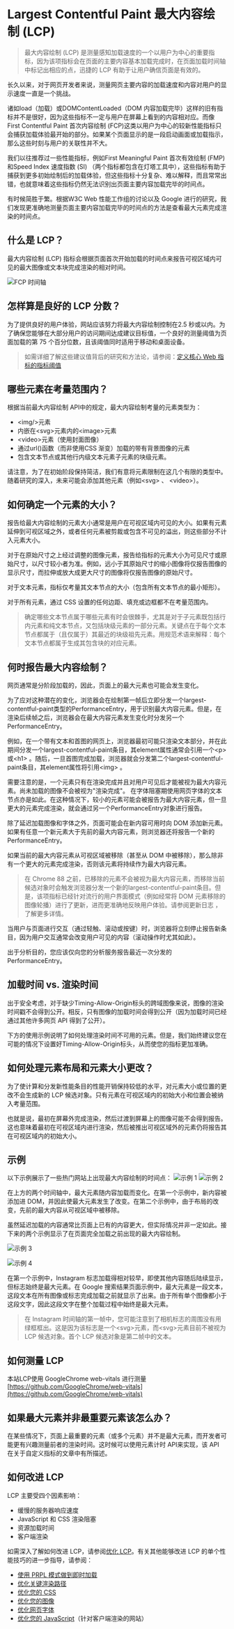 # Largest Contentful Paint 最大内容绘制 (LCP)

> 最大内容绘制 (LCP) 是测量感知加载速度的一个以用户为中心的重要指标，因为该项指标会在页面的主要内容基本加载完成时，在页面加载时间轴中标记出相应的点，迅捷的 LCP 有助于让用户确信页面是有效的。

长久以来，对于网页开发者来说，测量网页主要内容的加载速度和内容对用户的显示速度一直是一个挑战。

诸如load（加载）或DOMContentLoaded（DOM 内容加载完毕）这样的旧有指标并不是很好，因为这些指标不一定与用户在屏幕上看到的内容相对应。而像First Contentful Paint 首次内容绘制 (FCP)这类以用户为中心的较新性能指标只会捕获加载体验最开始的部分。如果某个页面显示的是一段启动画面或加载指示，那么这些时刻与用户的关联性并不大。

我们以往推荐过一些性能指标，例如First Meaningful Paint 首次有效绘制 (FMP)和Speed Index 速度指数 (SI) （两个指标都包含在灯塔工具中），这些指标有助于捕获到更多初始绘制后的加载体验，但这些指标十分复杂、难以解释，而且常常出错，也就意味着这些指标仍然无法识别出页面主要内容加载完毕的时间点。

有时候简胜于繁。根据W3C Web 性能工作组的讨论以及 Google 进行的研究，我们发现更准确地测量页面主要内容加载完毕的时间点的方法是查看最大元素完成渲染的时间点。

## 什么是 LCP？

最大内容绘制 (LCP) 指标会根据页面首次开始加载的时间点来报告可视区域内可见的最大图像或文本块完成渲染的相对时间。

![FCP 时间轴](https://web-dev.imgix.net/image/eqprBhZUGfb8WYnumQ9ljAxRrA72/8ZW8LQsagLih1ZZoOmMR.svg)

## 怎样算是良好的 LCP 分数？
为了提供良好的用户体验，网站应该努力将最大内容绘制控制在2.5 秒或以内。为了确保您能够在大部分用户的访问期间达成建议目标值，一个良好的测量阈值为页面加载的第 75 个百分位数，且该阈值同时适用于移动和桌面设备。

> 如需详细了解这些建议值背后的研究和方法论，请参阅：[定义核心 Web 指标的指标阈值](https://web.dev/defining-core-web-vitals-thresholds/)

## 哪些元素在考量范围内？
根据当前最大内容绘制 API中的规定，最大内容绘制考量的元素类型为：
* \<img/>元素
* 内嵌在\<svg>元素内的\<image>元素
* \<video>元素（使用封面图像）
* 通过url()函数（而非使用CSS 渐变）加载的带有背景图像的元素
* 包含文本节点或其他行内级文本元素子元素的块级元素。
  
请注意，为了在初始阶段保持简洁，我们有意将元素限制在这几个有限的类型中。随着研究的深入，未来可能会添加其他元素（例如\<svg> 、 \<video>）。

## 如何确定一个元素的大小？ #
报告给最大内容绘制的元素大小通常是用户在可视区域内可见的大小。如果有元素延伸到可视区域之外，或者任何元素被剪裁或包含不可见的溢出，则这些部分不计入元素大小。

对于在原始尺寸之上经过调整的图像元素，报告给指标的元素大小为可见尺寸或原始尺寸，以尺寸较小者为准。例如，远小于其原始尺寸的缩小图像将仅报告图像的显示尺寸，而拉伸或放大成更大尺寸的图像将仅报告图像的原始尺寸。

对于文本元素，指标仅考量其文本节点的大小（包含所有文本节点的最小矩形）。

对于所有元素，通过 CSS 设置的任何边距、填充或边框都不在考量范围内。

> 确定哪些文本节点属于哪些元素有时会很棘手，尤其是对于子元素既包括行内元素和纯文本节点，又包括块级元素的一部分元素。关键点在于每个文本节点都属于（且仅属于）其最近的块级祖先元素。用规范术语来解释：每个文本节点都属于生成其包含块的对应元素。

## 何时报告最大内容绘制？ #
网页通常是分阶段加载的，因此，页面上的最大元素也可能会发生变化。

为了应对这种潜在的变化，浏览器会在绘制第一帧后立即分发一个largest-contentful-paint类型的PerformanceEntry，用于识别最大内容元素。但是，在渲染后续帧之后，浏览器会在最大内容元素发生变化时分发另一个PerformanceEntry。

例如，在一个带有文本和首图的网页上，浏览器最初可能只渲染文本部分，并在此期间分发一个largest-contentful-paint条目，其element属性通常会引用一个\<p>或\<h1> 。随后，一旦首图完成加载，浏览器就会分发第二个largest-contentful-paint条目，其element属性将引用\<img> 。

需要注意的是，一个元素只有在渲染完成并且对用户可见后才能被视为最大内容元素。尚未加载的图像不会被视为"渲染完成"。 在字体阻塞期使用网页字体的文本节点亦是如此。在这种情况下，较小的元素可能会被报告为最大内容元素，但一旦更大的元素完成渲染，就会通过另一个PerformanceEntry对象进行报告。

除了延迟加载图像和字体之外，页面可能会在新内容可用时向 DOM 添加新元素。如果有任意一个新元素大于先前的最大内容元素，则浏览器还将报告一个新的PerformanceEntry。

如果当前的最大内容元素从可视区域被移除（甚至从 DOM 中被移除），那么除非有一个更大的元素完成渲染，否则该元素将持续作为最大内容元素。

> 在 Chrome 88 之前，已移除的元素不会被视为最大内容元素，而移除当前候选对象时会触发浏览器分发一个新的largest-contentful-paint条目。但是，该项指标已经针对流行的用户界面模式（例如经常将 DOM 元素移除的图像轮播）进行了更新，进而更准确地反映用户体验。请参阅更新日志 ，了解更多详情。

当用户与页面进行交互（通过轻触、滚动或按键）时，浏览器将立刻停止报告新条目，因为用户交互通常会改变用户可见的内容（滚动操作时尤其如此）。

出于分析目的，您应该仅向您的分析服务报告最近一次分发的PerformanceEntry。

## 加载时间 vs. 渲染时间
出于安全考虑，对于缺少Timing-Allow-Origin标头的跨域图像来说，图像的渲染时间戳不会得到公开。相反，只有图像的加载时间会得到公开（因为加载时间已经通过其他许多网页 API 得到了公开）。

下方的使用示例说明了如何处理渲染时间不可用的元素。但是，我们始终建议您在可能的情况下设置好Timing-Allow-Origin标头，从而使您的指标更加准确。

## 如何处理元素布局和元素大小更改？
为了使计算和分发新性能条目的性能开销保持较低的水平，对元素大小或位置的更改不会生成新的 LCP 候选对象。只有元素在可视区域内的初始大小和位置会被纳入考量范围。

也就是说，最初在屏幕外完成渲染，然后过渡到屏幕上的图像可能不会得到报告。这也意味着最初在可视区域内进行渲染，然后被推出可视区域外的元素仍将报告其在可视区域内的初始大小。

## 示例
以下示例展示了一些热门网站上出现最大内容绘制的时间点：
![示例 1](https://web-dev.imgix.net/image/admin/bsBm8poY1uQbq7mNvVJm.png?auto=format)
![示例 2](https://web-dev.imgix.net/image/admin/xAvLL1u2KFRaqoZZiI71.png?auto=format)

在上方的两个时间轴中，最大元素随内容加载而变化。在第一个示例中，新内容被添加进 DOM，并因此使最大元素发生了改变。在第二个示例中，由于布局的改变，先前的最大内容从可视区域中被移除。

虽然延迟加载的内容通常比页面上已有的内容更大，但实际情况并非一定如此。接下来的两个示例显示了在页面完全加载之前出现的最大内容绘制。

![示例 3](https://web-dev.imgix.net/image/admin/uJAGswhXK3bE6Vs4I5bP.png?auto=format)

![示例 4](https://web-dev.imgix.net/image/admin/e0O2woQjZJ92aYlPOJzT.png?auto=format)

在第一个示例中，Instagram 标志加载得相对较早，即使其他内容随后陆续显示，但标志始终是最大元素。在 Google 搜索结果页面示例中，最大元素是一段文本，这段文本在所有图像或标志完成加载之前就显示了出来。由于所有单个图像都小于这段文字，因此这段文字在整个加载过程中始终是最大元素。

> 在 Instagram 时间轴的第一帧中，您可能注意到了相机标志的周围没有用绿框框出。这是因为该标志是一个\<svg>元素，而\<svg>元素目前不被视为 LCP 候选对象。首个 LCP 候选对象是第二帧中的文本。

## 如何测量 LCP

本站LCP使用 GoogleChrome web-vitals 进行测量 [https://github.com/GoogleChrome/web-vitals](https://github.com/GoogleChrome/web-vitals)

## 如果最大元素并非最重要元素该怎么办？
在某些情况下，页面上最重要的元素（或多个元素）并不是最大元素，而开发者可能更有兴趣测量前者的渲染时间。这时候可以使用元素计时 API来实现，该 API 在关于自定义指标的文章中有所描述。


## 如何改进 LCP
LCP 主要受四个因素影响：
* 缓慢的服务器响应速度
* JavaScript 和 CSS 渲染阻塞
* 资源加载时间
* 客户端渲染

如需深入了解如何改进 LCP，请参阅[优化 LCP](https://web.dev/optimize-lcp/)。有关其他能够改进 LCP 的单个性能技巧的进一步指导，请参阅：

* [使用 PRPL 模式做到即时加载](https://web.dev/apply-instant-loading-with-prpl/)
* [优化关键渲染路径](https://web.dev/critical-rendering-path/)
* [优化您的 CSS](https://web.dev/fast/#optimize-your-css)
* [优化您的图像](https://web.dev/fast/#optimize-your-images)
* [优化网页字体](https://web.dev/fast/#optimize-web-fonts)
* [优化您的 JavaScript](https://web.dev/fast/#optimize-your-javascript)（针对客户端渲染的网站）